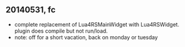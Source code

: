 20140531, fc
------------
- complete replacement of Lua4RSMainWidget with Lua4RSWidget. plugin does compile but not run/load.
- note: off for a short vacation, back on monday or tuesday


